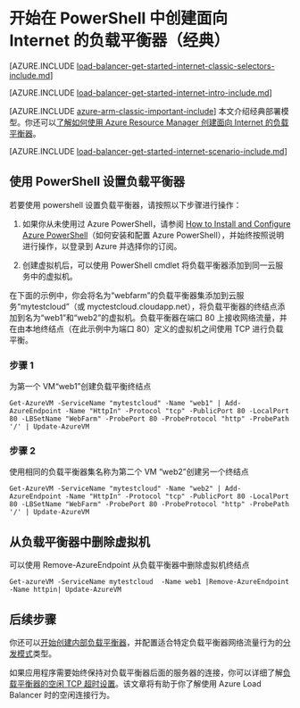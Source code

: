 <properties 
   pageTitle="开始使用 PowerShell 在经典模式下创建面向 Internet 的负载平衡器 | Azure"
   description="了解如何使用 PowerShell 在经典模式下创建面向 Internet 的负载平衡器"
   services="load-balancer"
   documentationCenter="na"
   authors="joaoma"
   manager="carmonm"
   editor=""
   tags="azure-service-management"
/>
<tags  
   ms.service="load-balancer"
   ms.date="04/05/2016"
   wacn.date="08/29/2016" />  


# 开始在 PowerShell 中创建面向 Internet 的负载平衡器（经典）

[AZURE.INCLUDE [load-balancer-get-started-internet-classic-selectors-include.md](../../includes/load-balancer-get-started-internet-classic-selectors-include.md)]

[AZURE.INCLUDE [load-balancer-get-started-internet-intro-include.md](../../includes/load-balancer-get-started-internet-intro-include.md)]

[AZURE.INCLUDE [azure-arm-classic-important-include](../../includes/azure-arm-classic-important-include.md)] 本文介绍经典部署模型。你还可以[了解如何使用 Azure Resource Manager 创建面向 Internet 的负载平衡器](/documentation/articles/load-balancer-get-started-internet-arm-ps/)。

[AZURE.INCLUDE [load-balancer-get-started-internet-scenario-include.md](../../includes/load-balancer-get-started-internet-scenario-include.md)]



## 使用 PowerShell 设置负载平衡器

若要使用 powershell 设置负载平衡器，请按照以下步骤进行操作：

1. 如果你从未使用过 Azure PowerShell，请参阅 [How to Install and Configure Azure PowerShell](/documentation/articles/powershell-install-configure/)（如何安装和配置 Azure PowerShell），并始终按照说明进行操作，以登录到 Azure 并选择你的订阅。


2. 创建虚拟机后，可以使用 PowerShell cmdlet 将负载平衡器添加到同一云服务中的虚拟机。

在下面的示例中，你会将名为“webfarm”的负载平衡器集添加到云服务“mytestcloud”（或 myctestcloud.cloudapp.net），将负载平衡器的终结点添加到名为“web1”和“web2”的虚拟机。负载平衡器在端口 80 上接收网络流量，并在由本地终结点（在此示例中为端口 80）定义的虚拟机之间使用 TCP 进行负载平衡。


### 步骤 1
为第一个 VM“web1”创建负载平衡终结点

	Get-AzureVM -ServiceName "mytestcloud" -Name "web1" | Add-AzureEndpoint -Name "HttpIn" -Protocol "tcp" -PublicPort 80 -LocalPort 80 -LBSetName "WebFarm" -ProbePort 80 -ProbeProtocol "http" -ProbePath '/' | Update-AzureVM

### 步骤 2 

使用相同的负载平衡器集名称为第二个 VM “web2”创建另一个终结点

	Get-AzureVM -ServiceName "mytestcloud" -Name "web2" | Add-AzureEndpoint -Name "HttpIn" -Protocol "tcp" -PublicPort 80 -LocalPort 80 -LBSetName "WebFarm" -ProbePort 80 -ProbeProtocol "http" -ProbePath '/' | Update-AzureVM

## 从负载平衡器中删除虚拟机

可以使用 Remove-AzureEndpoint 从负载平衡器中删除虚拟机终结点

	Get-azureVM -ServiceName mytestcloud  -Name web1 |Remove-AzureEndpoint -Name httpin| Update-AzureVM

## 后续步骤

你还可以[开始创建内部负载平衡器](/documentation/articles/load-balancer-get-started-ilb-classic-ps)，并配置适合特定负载平衡器网络流量行为的[分发模式](/documentation/articles/load-balancer-distribution-mode)类型。

如果应用程序需要始终保持对负载平衡器后面的服务器的连接，你可以详细了解[负载平衡器的空闲 TCP 超时设置](/documentation/articles/load-balancer-tcp-idle-timeout)。该文章将有助于你了解使用 Azure Load Balancer 时的空闲连接行为。

<!---HONumber=Mooncake_0822_2016-->